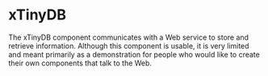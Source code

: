 # xTinyDB
The xTinyDB component communicates with a Web service to store and retrieve information. Although this component is usable, it is very limited and meant primarily as a demonstration for people who would like to create their own components that talk to the Web.
